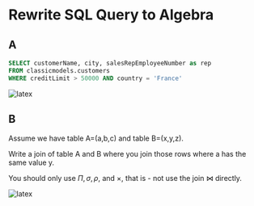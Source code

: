 # Rewrite SQL Query to Algebra

## A

```sql
SELECT customerName, city, salesRepEmployeeNumber as rep 
FROM classicmodels.customers
WHERE creditLimit > 50000 AND country = 'France'
```

![latex]( https://latex.codecogs.com/svg.latex?\Pi_{customerName,city,rep}(\sigma_{creditLimit>50000\wedge%20country='France'}(\rho_{rep/salesRepEmployeeNumber}(customers)))      )

## B

Assume we have table A=(a,b,c) and table B=(x,y,z).

Write a join of table A and B where you join those rows where a has the same value y.

You should only use $\Pi,\sigma,\rho,$ and $\times$, that is - not use the join $\bowtie$ directly.


![latex]( https://latex.codecogs.com/svg.latex?\sigma_{a=y}(A\times%20B)   )
